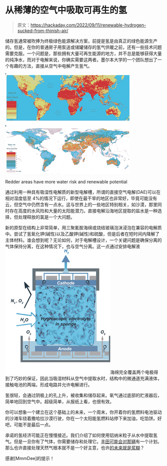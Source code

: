 # 从稀薄的空气中吸取可再生的氢

> 原文：<https://hackaday.com/2022/09/11/renewable-hydrogen-sucked-from-thinish-air/>

储存氢通常被吹捧为终极绿色能源解决方案，前提是氢是由真正的绿色能源生产的。但是，在你的普通房子用泵送或储罐储存的氢气供暖之前，还有一些技术问题需要克服。一个问题是，那些拥有大量可再生能源的地方，并不总是能够获得大量的纯净水，而对于电解来说，你确实需要这两者。墨尔本大学的一个团队想出了一个有趣的方法，直接从空气中电解产生氢气。

![](img/8656f4596e0754a3f42416d6ab74d471.png)

Redder areas have more water risk and renewable potential

通过利用一种具有吸湿性电解质的新型电解槽，所谓的直接空气电解(DAE)可以在相对湿度低至 4%的情况下运行，即使在最干旱的地区也非常好，毕竟可能没有云，但空气中仍然含有一点水。这与世界上的一些地区特别相关，如沙漠，那里同时存在高度的水风险和大量的太阳能潜力。直接电解沿海地区提取的盐水是一种选择，但处理释放的氯是一个大问题。

新的原型在结构上非常简单，用三聚氰胺海绵或烧结玻璃泡沫浸泡在兼容的电解质中。尝试了氢氧化钾(碱性)以及乙酸钾(碱性)和硫酸，但是后者在短时间内降解了主体材料。谁会想到呢？无论如何，对于电解槽设计，一个关键问题是确保分离的气体保持分离，在这种情况下，也与空气分离。这一点通过安排电解液![](img/cf8e396a0df65a65efe4972903e2d0a2.png)海绵完全覆盖两个电极得到了巧妙的保证，因此当吸湿材料从空气中提取水时，结构中的微通道充满液体，接触电池的两端，形成电路并允许电解进行。

氢很轻，会通过阴极上的孔上升，被收集和储存起来。氧气通过底部的贮液器后，简单地回到空气中。超级简单，从报纸上看，也很有效。

你可以想象一个建立在这个基础上的未来，一个周末，你开着你的氢燃料电池驱动的沙滩车绕着撒哈拉沙漠行驶，你在一个太阳能氢燃料站停下来加油，吃馅饼。好吧，可能不是最后一点。

承诺的氢经济可能正在慢慢接近。我们介绍了如何使用铝纳米粒子从水中提取氢气。但是一旦你有了气体，你需要储存和处理它。[丰田可能会对那辆](https://hackaday.com/2022/08/02/toyotas-cartridge-helps-make-hydrogen-portable/)有一个计划。那么也许直接处理天然气根本就不是一个好主意，也许[的未来就是浆糊](https://hackaday.com/2021/02/06/the-future-of-hydrogen-power-is-paste/)？

感谢[MmmDee]的提示！